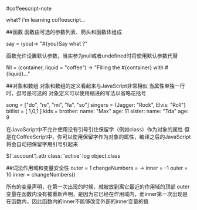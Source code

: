 #coffeescript-note

what? i'm learning coffeescript...

##函数
函数由可选的参数列表、箭头和函数体组成

  say = (you)-> "#{you}Say what ?"

函数允许设置默认参数，当实参为null或者undefined时将使用默认参数代替

  fill = (container, liquid = "coffee") ->
    "Filling the #{container} with #{liquid}..."

##对象和数组
对象和数组的定义看起来与JavaScript非常相似
当属性单独一行时，逗号是可选的
对象定义可以使用缩进的写法以省略花括号

  song = ["do", "re", "mi", "fa", "so"]
  singers = {Jagger: "Rock", Elvis: "Roll"}
  bitlist = [
    1,0,1
  ]
  kids = 
    brother:
      name: "Max"
      age: 11
    sister: 
      name: "Tda"
      age: 9

在JavaScript中不允许使用没有引号引住保留字（例如class）作为对象的属性
但是在CoffeeScript中，你可以使用保留字作为对象的属性，编译之后的JavaScript将会自动把保留字用引号引起来

  $('.account').attr class: 'active'
  log object.class

##词法作用域和变量安全性
  outer = 1
  changeNumbers = ->
    inner = -1
    outer = 10
  inner = changeNumbers()
  
所有的变量声明，在第一次出现的时候，就被放到离它最近的作用域的顶部
outer变量在函数内没有被重新声明，是因为它已经在作用域内，而inner第一次出现是在函数内，因此函数内的inner不能够改变外部的inner变量的值